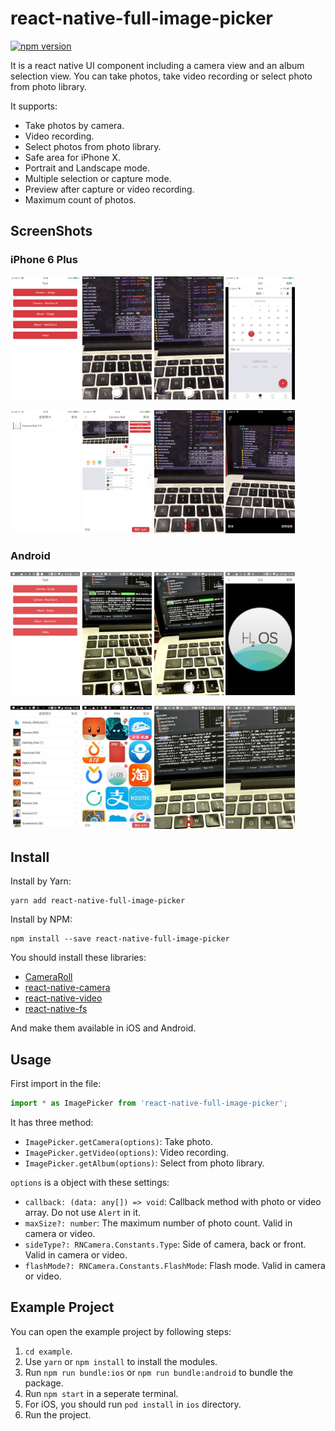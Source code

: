 # react-native-full-image-picker

[![npm version](https://img.shields.io/npm/v/react-native-full-image-picker.svg?style=flat)](https://www.npmjs.com/package/react-native-full-image-picker)

It is a react native UI component including a camera view and an album selection view. You can take photos, take video recording or select photo from photo library.

It supports:

* Take photos by camera.
* Video recording.
* Select photos from photo library.
* Safe area for iPhone X.
* Portrait and Landscape mode.
* Multiple selection or capture mode.
* Preview after capture or video recording.
* Maximum count of photos.

## ScreenShots

### iPhone 6 Plus

<p float="left">

<img src="/resource/Home-i.png" width="22%">

<img src="/resource/Camera-Single-i.png" width="22%">

<img src="/resource/Camera-Multi-i.png" width="22%">

<img src="/resource/Preview-i.png" width="22%">

</p>

<p float="left">

<img src="/resource/Album-List-i.png" width="22%">

<img src="/resource/Album-Multi-i.png" width="22%">

<img src="/resource/Video-i.png" width="22%">

<img src="/resource/Video-Preview-i.png" width="22%">

</p>

### Android

<p float="left">

<img src="/resource/Home-A.jpg" width="22%">

<img src="/resource/Camera-Single-A.jpg" width="22%">

<img src="/resource/Camera-Multi-A.jpg" width="22%">

<img src="/resource/Preview-A.jpg" width="22%">

</p>

<p float="left">

<img src="/resource/Album-List-A.jpg" width="22%">

<img src="/resource/Album-Multi-A.jpg" width="22%">

<img src="/resource/Video-A.jpg" width="22%">

<img src="/resource/Video-Preview-A.jpg" width="22%">

</p>

## Install

Install by Yarn:

```shell
yarn add react-native-full-image-picker
```

Install by NPM:

```shell
npm install --save react-native-full-image-picker
```

You should install these libraries:

* [CameraRoll](https://facebook.github.io/react-native/docs/cameraroll)
* [react-native-camera](https://github.com/react-native-community/react-native-camera)
* [react-native-video](https://github.com/react-native-community/react-native-video)
* [react-native-fs](https://github.com/itinance/react-native-fs)

And make them available in iOS and Android.

## Usage

First import in the file:

```jsx
import * as ImagePicker from 'react-native-full-image-picker';
```

It has three method:

* `ImagePicker.getCamera(options)`: Take photo.
* `ImagePicker.getVideo(options)`: Video recording.
* `ImagePicker.getAlbum(options)`: Select from photo library.

`options` is a object with these settings:

* `callback: (data: any[]) => void`: Callback method with photo or video array. Do not use `Alert` in it.
* `maxSize?: number`: The maximum number of photo count. Valid in camera or video.
* `sideType?: RNCamera.Constants.Type`: Side of camera, back or front. Valid in camera or video.
* `flashMode?: RNCamera.Constants.FlashMode`: Flash mode. Valid in camera or video.

## Example Project

You can open the example project by following steps:

1. `cd example`.
1. Use `yarn` or `npm install` to install the modules.
1. Run `npm run bundle:ios` or `npm run bundle:android` to bundle the package.
1. Run `npm start` in a seperate terminal.
1. For iOS, you should run `pod install` in `ios` directory.
1. Run the project.